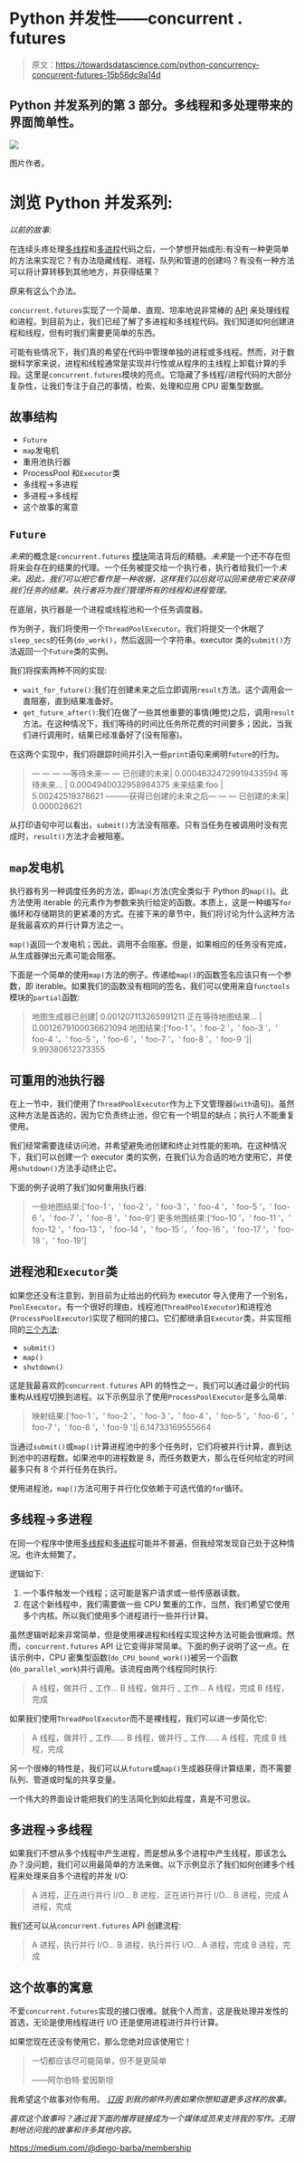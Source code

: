 # Python 并发性——concurrent . futures

> 原文：<https://towardsdatascience.com/python-concurrency-concurrent-futures-15b56dc9a14d>

## Python 并发系列的第 3 部分。多线程和多处理带来的界面简单性。

![](img/c82da4f94a1c63ff2304e6ec3963d91d.png)

图片作者。

# 浏览 Python 并发系列:

*以前的故事:*

</python-concurrency-threading-and-the-gil-db940596e325>  </python-concurrency-multiprocessing-327c02544a5a>  

在连续头疼处理[多线程](/python-concurrency-threading-and-the-gil-db940596e325)和[多进程](/python-concurrency-multiprocessing-327c02544a5a)代码之后，一个梦想开始成形:有没有一种更简单的方法来实现它？有办法隐藏线程、进程、队列和管道的创建吗？有没有一种方法可以将计算转移到其他地方，并获得结果？

原来有这么个办法。

`concurrent.futures`实现了一个简单、直观、坦率地说非常棒的 [API](https://docs.python.org/3/library/concurrent.futures.html) 来处理线程和进程。到目前为止，我们已经了解了多进程和多线程代码。我们知道如何创建进程和线程，但有时我们需要更简单的东西。

可能有些情况下，我们真的希望在代码中管理单独的进程或多线程。然而，对于数据科学家来说，进程和线程通常是实现并行性或从程序的主线程上卸载计算的手段。这里是`concurrent.futures`模块的亮点。它隐藏了多线程/进程代码的大部分复杂性，让我们专注于自己的事情，检索、处理和应用 CPU 密集型数据。

## 故事结构

*   `Future`
*   `map`发电机
*   重用池执行器
*   ProcessPool 和`Executor`类
*   多线程->多进程
*   多进程->多线程
*   这个故事的寓意

## `Future`

*未来*的概念是`concurrent.futures` [模块](https://docs.python.org/3/library/concurrent.futures.html)简洁背后的精髓。*未来*是一个还不存在但将来会存在的结果的代理。一个任务被提交给一个执行者，执行者给我们一个*未来。因此，我们可以把它看作是一种收据，这样我们以后就可以回来使用它来获得我们任务的结果。执行者将为我们管理所有的线程和进程管理。*

在底层，执行器是一个进程或线程池和一个任务调度器。

作为例子，我们将使用一个`ThreadPoolExecutor`。我们将提交一个休眠了`sleep_secs`的任务(`do_work()`，然后返回一个字符串。executor 类的`submit()`方法返回一个`Future`类的实例。

我们将探索两种不同的实现:

*   `wait_for_future()`:我们在创建未来之后立即调用`result`方法。这个调用会一直阻塞，直到结果准备好。
*   `get_future_after()`:我们在做了一些其他重要的事情(睡觉)之后，调用`result`方法。在这种情况下，我们等待的时间比任务所花费的时间要多；因此，当我们进行调用时，结果已经准备好了(没有阻塞)。

在这两个实现中，我们将跟踪时间并引入一些`print`语句来阐明`future`的行为。

> — — — —等待未来— —
> 已创建的未来| 0.00046324729919433594
> 等待未来… | 0.0004940032958984375
> 未来结果:foo | 5.00242519378621
> ———获得已创建的未来之后— — —
> 已创建的未来| 0.000028621

从打印语句中可以看出，`submit()`方法没有阻塞。只有当任务在被调用时没有完成时，`result()`方法才会被阻塞。

## `map`发电机

执行器有另一种调度任务的方法，即`map(`方法(完全类似于 Python 的`map()`)。此方法使用 iterable 的元素作为参数来执行给定的函数。本质上，这是一种编写`for`循环和存储期货的更紧凑的方式。在接下来的章节中，我们将讨论为什么这种方法是我最喜欢的并行计算方法之一。

`map()`返回一个发电机；因此，调用不会阻塞。但是，如果相应的任务没有完成，从生成器弹出元素可能会阻塞。

下面是一个简单的使用`map(`方法的例子。传递给`map()`的函数签名应该只有一个参数，即 iterable。如果我们的函数没有相同的签名，我们可以使用来自`functools`模块的`partial`函数:

> 地图生成器已创建| 0.001207113265991211
> 正在等待地图结果… | 0.0012679100036621094
> 地图结果:['foo-1 '，' foo-2 '，' foo-3 '，' foo-4 '，' foo-5 '，' foo-6 '，' foo-7 '，' foo-8 '，' foo-9 ']| 9.99380612373355

## 可重用的池执行器

在上一节中，我们使用了`ThreadPoolExecutor`作为上下文管理器(`with`语句)。虽然这种方法是首选的，因为它负责终止池，但它有一个明显的缺点；执行人不能重复使用。

我们经常需要连续访问池，并希望避免池创建和终止对性能的影响。在这种情况下，我们可以创建一个 executor 类的实例，在我们认为合适的地方使用它，并使用`shutdown()`方法手动终止它。

下面的例子说明了我们如何重用执行器:

> 一些地图结果:['foo-1 '，' foo-2 '，' foo-3 '，' foo-4 '，' foo-5 '，' foo-6 '，' foo-7 '，' foo-8 '，' foo-9']
> 更多地图结果:['foo-10 '，' foo-11 '，' foo-12 '，' foo-13 '，' foo-14 '，' foo-15 '，' foo-16 '，' foo-17 '，' foo-18 '，' foo-19']

## 进程池和`Executor`类

如果您还没有注意到，到目前为止给出的代码为 executor 导入使用了一个别名，`PoolExecutor`。有一个很好的理由，线程池(`ThreadPoolExecutor`)和进程池(`ProcessPoolExecutor`)实现了相同的接口。它们都继承自`Executor`类，并实现相同的[三个方法](https://docs.python.org/3/library/concurrent.futures.html):

*   `submit()`
*   `map()`
*   `shutdown()`

这是我最喜欢的`concurrent.futures` API 的特性之一，我们可以通过最少的代码重构从线程切换到进程。以下示例显示了使用`ProcessPoolExecutor`是多么简单:

> 映射结果:['foo-1 '，' foo-2 '，' foo-3 '，' foo-4 '，' foo-5 '，' foo-6 '，' foo-7 '，' foo-8 '，' foo-9 ']| 6.14733169555664

当通过`submit()`或`map()`计算进程池中的多个任务时，它们将被并行计算，直到达到池中的进程数。如果池中的进程数是 8，而任务数更大，那么在任何给定的时间最多只有 8 个并行任务在执行。

使用进程池，`map()`方法可用于并行化仅依赖于可迭代值的`for`循环。

## 多线程->多进程

在同一个程序中使用[多线程](/python-concurrency-threading-and-the-gil-db940596e325)和[多进程](/python-concurrency-multiprocessing-327c02544a5a)可能并不普遍，但我经常发现自己处于这种情况。也许太频繁了。

逻辑如下:

1.  一个事件触发一个线程；这可能是客户请求或一些传感器读数。
2.  在这个新线程中，我们需要做一些 CPU 繁重的工作，当然，我们希望它使用多个内核。所以我们使用多个进程进行一些并行计算。

虽然逻辑听起来非常简单，但是使用裸进程和线程实现这种方法可能会很麻烦。然而，`concurrent.futures` API 让它变得非常简单。下面的例子说明了这一点。在该示例中，CPU 密集型函数(`do_CPU_bound_work()`)被另一个函数(`do_parallel_work`)并行调用。该流程由两个线程同时执行:

> A 线程，做并行 _ 工作…
> B 线程，做并行 _ 工作…
> A 线程，完成
> B 线程，完成

如果我们使用`ThreadPoolExecutor`而不是裸线程，我们可以进一步简化它:

> A 线程，做并行 _ 工作……
> B 线程，做并行 _ 工作……
> A 线程，完成
> B 线程，完成

另一个很棒的特性是，我们可以从`future`或`map()`生成器获得计算结果，而不需要队列、管道或时髦的共享变量。

一个伟大的界面设计能把我们的生活简化到如此程度，真是不可思议。

## 多进程->多线程

如果我们不想从多个线程中产生进程，而是想从多个进程中产生线程，那该怎么办？没问题，我们可以用最简单的方法来做。以下示例显示了我们如何创建多个线程来处理来自多个进程的并发 I/O:

> A 进程，正在进行并行 I/O…
> B 进程，正在进行并行 I/O…
> B 进程，完成
> A 进程，完成

我们还可以从`concurrent.futures` API 创建流程:

> A 进程，执行并行 I/O…
> B 进程，执行并行 I/O…
> A 进程，完成
> B 进程，完成

## 这个故事的寓意

不爱`concurrent.futures`实现的接口很难。就我个人而言，这是我处理并发性的首选，无论是使用线程进行 I/O 还是使用进程进行并行计算。

如果您现在还没有使用它，那么您绝对应该使用它！

> 一切都应该尽可能简单，但不是更简单
> 
> ——阿尔伯特·爱因斯坦

我希望这个故事对你有用。 [*订阅*](https://medium.com/subscribe/@diego-barba) *到我的邮件列表如果你想知道更多这样的故事。*

*喜欢这个故事吗？通过我下面的推荐链接成为一个媒体成员来支持我的写作。无限制地访问我的故事和许多其他内容。*

<https://medium.com/@diego-barba/membership> 
